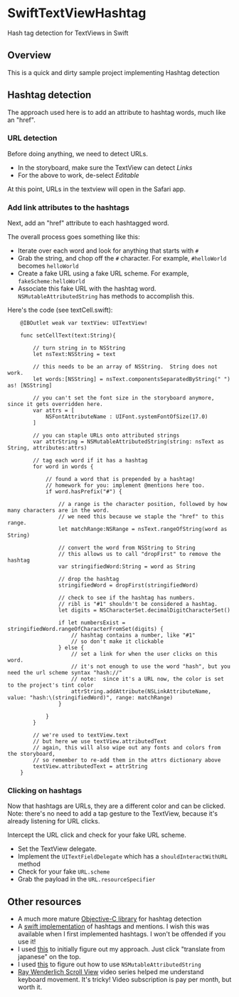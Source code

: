 # SwiftTextViewHashtag
Hash tag detection for TextViews in Swift

## Overview

This is a quick and dirty sample project implementing Hashtag detection

## Hashtag detection

The approach used here is to add an attribute to hashtag words, much like an "href".  

### URL detection

Before doing anything, we need to detect URLs.  
* In the storyboard, make sure the TextView can detect *Links*
* For the above to work, de-select *Editable*

At this point, URLs in the textview will open in the Safari app.

### Add link attributes to the hashtags

Next, add an "href" attribute to each hashtagged word.  

The overall process goes something like this:
* Iterate over each word and look for anything that starts with `#`
* Grab the string, and chop off the `#` character.  For example, `#helloWorld` becomes `helloWorld`
* Create a fake URL using a fake URL scheme.  For example, `fakeScheme:helloWorld`
* Associate this fake URL with the hashtag word.  `NSMutableAttributedString` has methods to accomplish this.

Here's the code (see textCell.swift):

```
    @IBOutlet weak var textView: UITextView!
    
    func setCellText(text:String){
        
        // turn string in to NSString
        let nsText:NSString = text
        
        // this needs to be an array of NSString.  String does not work.
        let words:[NSString] = nsText.componentsSeparatedByString(" ") as! [NSString]
        
        // you can't set the font size in the storyboard anymore, since it gets overridden here.
        var attrs = [
            NSFontAttributeName : UIFont.systemFontOfSize(17.0)
        ]
        
        // you can staple URLs onto attributed strings
        var attrString = NSMutableAttributedString(string: nsText as String, attributes:attrs)
        
        // tag each word if it has a hashtag
        for word in words {
            
            // found a word that is prepended by a hashtag!
            // homework for you: implement @mentions here too.
            if word.hasPrefix("#") {
                
                // a range is the character position, followed by how many characters are in the word.
                // we need this because we staple the "href" to this range.
                let matchRange:NSRange = nsText.rangeOfString(word as String)
                
                // convert the word from NSString to String
                // this allows us to call "dropFirst" to remove the hashtag
                var stringifiedWord:String = word as String
                
                // drop the hashtag
                stringifiedWord = dropFirst(stringifiedWord)
                
                // check to see if the hashtag has numbers.
                // ribl is "#1" shouldn't be considered a hashtag.
                let digits = NSCharacterSet.decimalDigitCharacterSet()
                
                if let numbersExist = stringifiedWord.rangeOfCharacterFromSet(digits) {
                    // hashtag contains a number, like "#1"
                    // so don't make it clickable
                } else {
                    // set a link for when the user clicks on this word.
                    // it's not enough to use the word "hash", but you need the url scheme syntax "hash://"
                    // note:  since it's a URL now, the color is set to the project's tint color
                    attrString.addAttribute(NSLinkAttributeName, value: "hash:\(stringifiedWord)", range: matchRange)
                }
                
            }
        }
        
        // we're used to textView.text
        // but here we use textView.attributedText
        // again, this will also wipe out any fonts and colors from the storyboard,
        // so remember to re-add them in the attrs dictionary above
        textView.attributedText = attrString
    }
```

### Clicking on hashtags

Now that hashtags are URLs, they are a different color and can be clicked.  Note: there's no need to add a tap gesture to the TextView, because it's already listening for URL clicks.

Intercept the URL click and check for your fake URL scheme.  
* Set the TextView delegate.  
* Implement the `UITextFieldDelegate` which has a `shouldInteractWithURL` method 
* Check for your fake `URL.scheme` 
* Grab the payload in the `URL.resourceSpecifier`

## Other resources

* A much more mature [Objective-C library](https://github.com/SebastienThiebaud/STTweetLabel) for hashtag detection
* A [swift implementation](https://yeti.co/blog/hashtags-and-mentions/) of hashtags and mentions.  I wish this was available when I first implemented hashtags.  I won't be offended if you use it!  
* I used [this](http://kishikawakatsumi.hatenablog.com/entry/20130605/1370370925) to initially figure out my approach.  Just click "translate from japanese" on the top.
* I used [this](http://stackoverflow.com/questions/11547919/check-if-string-contains-a-hashtag-and-then-change-hashtag-color) to figure out how to use `NSMutableAttributedString`
* [Ray Wenderlich Scroll View](http://www.raywenderlich.com/video-tutorials#swiftscrollview) video series helped me understand keyboard movement.  It's tricky!  Video subscription is pay per month, but worth it.
